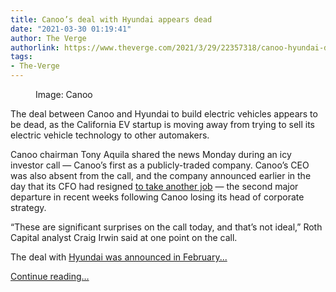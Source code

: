 ```yaml
---
title: Canoo’s deal with Hyundai appears dead
date: "2021-03-30 01:19:41"
author: The Verge
authorlink: https://www.theverge.com/2021/3/29/22357318/canoo-hyundai-deal-dead-electric-vehicles-goev
tags:
- The-Verge
---
```

<figure>
      <img alt="" src="https://cdn.vox-cdn.com/thumbor/zNhRbIMT0jcf71XfSy4APjTwyPo=/159x0:1881x1148/1310x873/cdn.vox-cdn.com/uploads/chorus_image/image/69046133/Canoo_MPDV_Front.0.jpg" />
        <figcaption>Image: Canoo</figcaption>
    </figure>

  <p id="kZWdxH">The deal between Canoo and Hyundai to build electric vehicles appears to be dead, as the California EV startup is moving away from trying to sell its electric vehicle technology to other automakers. </p>
<p id="btDNac">Canoo chairman Tony Aquila shared the news Monday during an icy investor call — Canoo’s first as a publicly-traded company. Canoo’s CEO was also absent from the call, and the company announced earlier in the day that its CFO had resigned <a href="https://www.sec.gov/Archives/edgar/data/0001750153/000155837021003592/tmb-20210323x8k.htm">to take another job</a> — the second major departure in recent weeks following Canoo losing its head of corporate strategy. </p>
<p id="tsj7WM">“These are significant surprises on the call today, and that’s not ideal,” Roth Capital analyst Craig Irwin said at one point on the call. </p>
<p id="9o5Otu">The deal with <a href="https://www.theverge.com/2020/2/11/21133461/hyundai-canoo-electric-cars-partership-kia">Hyundai was announced in February...</a></p>
  <p>
    <a href="https://www.theverge.com/2021/3/29/22357318/canoo-hyundai-deal-dead-electric-vehicles-goev">Continue reading&hellip;</a>
  </p>